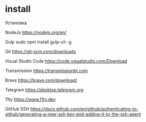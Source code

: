 # install
Установка

NodeJs
https://nodejs.org/en/ 

Gulp 
sudo npm install gulp-cli -g

Git
https://git-scm.com/downloads

Visual Studio Code
https://code.visualstudio.com/Download 

Transmission
https://transmissionbt.com

Brave
https://brave.com/download/ 

Telegram
https://desktop.telegram.org

11ty
https://www.11ty.dev

GitHub SSH
https://docs.github.com/en/github/authenticating-to-github/generating-a-new-ssh-key-and-adding-it-to-the-ssh-agent 

